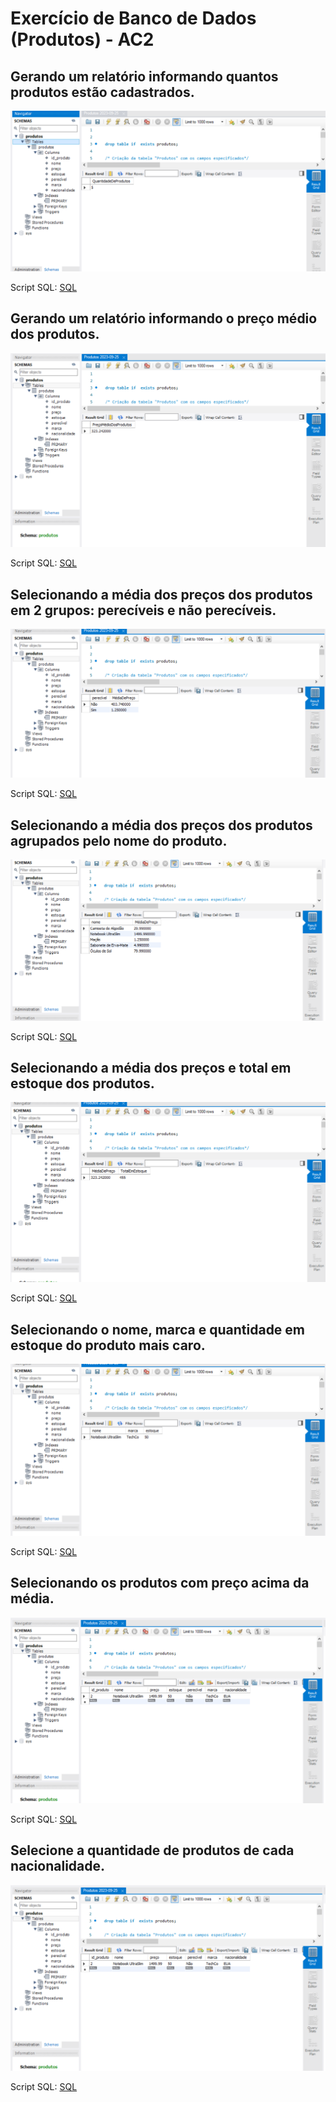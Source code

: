 # Exercício de Banco de Dados (Produtos) - AC2
## Gerando um relatório informando quantos produtos estão cadastrados.
![Qtde Produtos](2.png)

Script SQL:
[SQL](Produtos%20(2)%202023-09-25.sql)

## Gerando um relatório informando o preço médio dos produtos.
![Média Preços](3.png)

Script SQL:
[SQL](Produtos%20(3)%202023-09-25.sql)

## Selecionando a média dos preços dos produtos em 2 grupos: perecíveis e não perecíveis.
![Média Preços - perecíveis e não perecíveis](4.png)

Script SQL:
[SQL](Produtos%20(4)%202023-09-25.sql)

## Selecionando a média dos preços dos produtos agrupados pelo nome do produto.
![Média Preços - agrupados pelo nome](5.png)

Script SQL:
[SQL](Produtos%20(5)%202023-09-25.sql)

## Selecionando a média dos preços e total em estoque dos produtos.
![Média preços e total em estoque](6.png)

Script SQL:
[SQL](Produtos%20(6)%202023-09-25.sql)

## Selecionando o nome, marca e quantidade em estoque do produto mais caro.
![Selecione nome, marca e quantidade do produto mais caro](7.png)

Script SQL:
[SQL](Produtos%20(7)%202023-09-25.sql)

## Selecionando os produtos com preço acima da média.
![Acima da média](8.png)

Script SQL:
[SQL](Produtos%20(8)%202023-09-25.sql)

## Selecione a quantidade de produtos de cada nacionalidade.
![Quantidade de produtos](8.png)

Script SQL:
[SQL](Produtos%20(9)%202023-09-25.sql)





